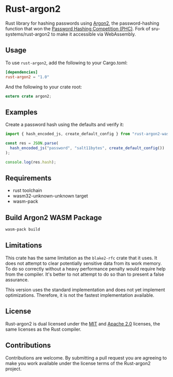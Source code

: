 # Rust-argon2

Rust library for hashing passwords using
[Argon2](https://github.com/P-H-C/phc-winner-argon2), the password-hashing
function that won the
[Password Hashing Competition (PHC)](https://password-hashing.net).
Fork of sru-systems/rust-argon2 to make it accessible via WebAssembly.

## Usage

To use `rust-argon2`, add the following to your Cargo.toml:

```toml
[dependencies]
rust-argon2 = "1.0"
```

And the following to your crate root:

```rust
extern crate argon2;
```

## Examples

Create a password hash using the defaults and verify it:

```javascript
import { hash_encoded_js, create_default_config } from "rust-argon2-wasm";

const res = JSON.parse(
  hash_encoded_js("password", "salt11bytes", create_default_config())
);

console.log(res.hash);
```

## Requirements

- rust toolchain
- wasm32-unknown-unknown target
- wasm-pack

## Build Argon2 WASM Package

```sh
wasm-pack build
```

## Limitations

This crate has the same limitation as the `blake2-rfc` crate that it uses.
It does not attempt to clear potentially sensitive data from its work
memory. To do so correctly without a heavy performance penalty would
require help from the compiler. It's better to not attempt to do so than to
present a false assurance.

This version uses the standard implementation and does not yet implement
optimizations. Therefore, it is not the fastest implementation available.

## License

Rust-argon2 is dual licensed under the [MIT](LICENSE-MIT) and
[Apache 2.0](LICENSE-APACHE) licenses, the same licenses as the Rust compiler.

## Contributions

Contributions are welcome. By submitting a pull request you are agreeing to
make you work available under the license terms of the Rust-argon2 project.
